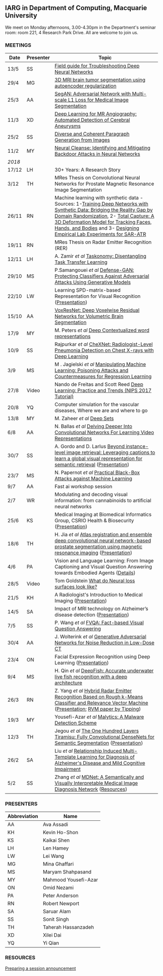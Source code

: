 ## IARG in Department of Computing, Macquarie University

We meet on Monday afternoons, 3.00-4.30pm in the Department's seminar room:  room 221, 4 Research Park Drive.  All are welcome to join us.

### MEETINGS

Date | Presenter | Topic
---- | --------- | -----
13/5 | SS | [Field guide for Troubleshooting Deep Neural Networks](http://josh-tobin.com/troubleshooting-deep-neural-networks)
29/4 | MG | [3D MRI brain tumor segmentation using autoencoder regularization](https://arxiv.org/abs/1810.11654)
25/3 | AA | [SegAN: Adversarial Network with Multi-scale L1 Loss for Medical Image Segmentation](https://link.springer.com/content/pdf/10.1007%2Fs12021-018-9377-x.pdf)
11/3 | XD | [Deep Learning for MR Angiography: Automated Detection of Cerebral Aneurysms](https://pubs.rsna.org/doi/10.1148/radiol.2018180901)
25/2 | SS | [Diverse and Coherent Paragraph Generation from Images](http://openaccess.thecvf.com/content_ECCV_2018/papers/Moitreya_Chatterjee_Diverse_and_Coherent_ECCV_2018_paper.pdf)
11/2 | MY | [Neural Cleanse: Identifying and Mitigating Backdoor Attacks in Neural Networks](http://people.cs.uchicago.edu/~ravenben/publications/abstracts/backdoor-sp19.html)
_2018_ | |
17/12 | LH | 30+ Years: A Research Story
3/12 | TH | MRes Thesis on Convolutional Neural Networks for Prostate Magnetic Resonance Image Segmentation 
26/11 | RN | Machine learning with synthetic data - Sources: 1-[Training Deep Networks with Synthetic Data: Bridging the Reality Gap by Domain Randomization](https://arxiv.org/abs/1804.06516), 2- [Total Capture: A 3D Deformation Model for Tracking Faces, Hands, and Bodies](https://arxiv.org/abs/1801.01615) and 3- [Designing Empirical Lab Experiments for SAR-ATR](https://ieeexplore.ieee.org/document/8508994)
19/11 | RN | MRes Thesis on Radar Emitter Recognition (RER) 
12/11 | LH | A. Zamir _et al_ [Taskonomy: Disentangling Task Transfer Learning](https://arxiv.org/abs/1804.08328)
29/10 | MS | P.Samangouei _et al_ [Defense-GAN: Protecting Classifiers Against Adversarial Attacks Using Generative Models](https://arxiv.org/abs/1805.06605)
22/10 | LW | Learning SPD-matrix-based Representation for Visual Recognition  ([Presentation](presentation-2018-10-22.pdf))
15/10 | AA | [VoxResNet: Deep Voxelwise Residual Networks for Volumetric Brain Segmentation](https://arxiv.org/abs/1608.05895)
17/9 | MY | M. Peters _et al_ [Deep Contextualized word representations](https://arxiv.org/pdf/1802.05365.pdf)
10/9 | SS | Rajpurkar _et al_  [CheXNet: Radiologist-Level Pneumonia Detection on Chest X-rays with Deep Learning](https://arxiv.org/pdf/1711.05225.pdf)
3/9 | MS | M . Jagielski _et al_ [Manipulating Machine Learning: Poisoning Attacks and Countermeasures for Regression Learning](https://arxiv.org/pdf/1804.00308.pdf)
27/8 | Video | Nando de Freitas and Scott Reed [Deep Learning: Practice and Trends (NIPS 2017 Tutorial)](https://www.youtube.com/watch?v=YJnddoa8sHk)
20/8 | YQ | Computer simulation for the vascular diseases, Where we are and where to go
13/8 | MY | M. Zaheer _et al_ [Deep Sets](https://arxiv.org/abs/1703.06114)
6/8 | AA | N. Ballas _et al_ [Delving Deeper Into Convolutional Networks For Learning Video Representations](https://arxiv.org/pdf/1511.06432.pdf)
30/7 | SS | A. Gordo and D. Larlus [Beyond instance-level image retrieval: Leveraging captions to learn a global visual representation for semantic retrieval](https://ieeexplore.ieee.org/stamp/stamp.jsp?tp=&arnumber=8100043&tag=1) ([Presentation](presentation-2018-07-30.pdf))
23/7 | MS | N. Papernot _et al_ [Practical Black-Box Attacks against Machine Learning](https://dl.acm.org/citation.cfm?id=3053009)
9/7 | AA | Fast ai workshop session
2/7 | WR | Modulating and decoding visual information: from cannabinoids to artificial neural networks
25/6 | KS | Medical Imaging at Biomedical Informatics Group, CSRIO Health & Biosecurity  ([Presentation](Presentation-2018-06-25.pdf))
18/6 | TH | H. Jia _et al_ [Atlas registration and ensemble deep convolutional neural network-based prostate segmentation using magnetic resonance imaging](https://www.sciencedirect.com/science/article/pii/S0925231217316132) ([Presentation](presentation-2018-06-19.pdf))
4/6 | PA | Vision and Language Learning:  From Image Captioning and Visual Question Answering towards Embodied Agents ([Details](details-2018-06-04.md))
28/5 | Video | Tom Goldstein [What do Neural loss surfaces look like?](https://www.youtube.com/watch?v=78vq6kgsTa8)
21/5 | KH | A Radiologist's Introduction to Medical Imaging ([Presentation](presentation-2018-05-21.pdf))
14/5 | SA | Impact of MRI technology on Alzheimer’s disease detection ([Presentation](presentation-2018-05-14.pdf))
7/5 | SS | P. Wang _et al_ [FVQA: Fact-based Visual Question Answering](https://arxiv.org/abs/1606.05433)
30/4 | AA | J. Wolterink _et al_ [Generative Adversarial Networks for Noise Reduction in Low-Dose CT](https://ieeexplore.ieee.org/document/7934380/)
23/4 | ON | Facial Expression Recognition using Deep Learning ([Presentation](presentation-2018-04-23.pdf))
9/4 | MS | H. Qin _et al_ [DeepFish: Accurate underwater live fish recognition with a deep architecture](https://www.sciencedirect.com/science/article/pii/S0925231215017312)
26/3 | RN | Z. Yang _et al_ [Hybrid Radar Emitter Recognition Based on Rough k-Means Classifier and Relevance Vector Machine](https://www.ncbi.nlm.nih.gov/pmc/articles/PMC3574708/) ([Presentation](presentation-2018-03-26.pdf); [RVM paper by Tipping](https://papers.nips.cc/paper/1719-the-relevance-vector-machine.pdf))
19/3 | MY | Yousefi-Azar _et al_ [Malytics: A Malware Detection Scheme](https://arxiv.org/abs/1803.03465)
12/3 | TH | Jegou _et al_ [The One Hundred Layers Tiramisu: Fully Convolutional DenseNets for Semantic Segmentation](https://arxiv.org/pdf/1611.09326.pdf)  ([Presentation](presentation-2018-03-12.pdf))
26/2 | SA | Liu _et al_ [Relationship Induced Multi-Template Learning for Diagnosis of Alzheimer's Disease and Mild Cognitive Impairment](https://www.ncbi.nlm.nih.gov/pubmed/26742127)
5/2 | SS | Zhang _et al_ [MDNet: A Semantically and Visually Interpretable Medical Image Diagnosis Network](https://arxiv.org/abs/1707.02485) ([Resources](links-2018-02-05.md))
 
### PRESENTERS

Abbreviation | Name
------------ | ----
AA | Ava Assadi
KH | Kevin Ho-Shon
KS | Kaikai Shen
LH | Len Hamey
LW | Lei Wang
MG | Mina Ghaffari
MS | Maryam Shahpasand
MY | Mahmood Yousefi-Azar
ON | Omid Nezami
PA | Peter Anderson
RN | Robert Newport
SA | Saruar Alam
SS | Sonit Singh
TH | Taherah Hassanzadeh
XD | Xilei Dai
YQ | Yi Qian

### RESOURCES

[Preparing a session announcement](announcements.md)


